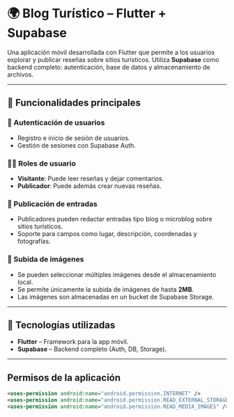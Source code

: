 # 🌍 Blog Turístico – Flutter + Supabase

Una aplicación móvil desarrollada con Flutter que permite a los usuarios explorar y publicar reseñas sobre sitios turísticos. Utiliza **Supabase** como backend completo: autenticación, base de datos y almacenamiento de archivos.

---

## 🚀 Funcionalidades principales

### 👥 Autenticación de usuarios
- Registro e inicio de sesión de usuarios.
- Gestión de sesiones con Supabase Auth.

### 🧑‍💼 Roles de usuario
- **Visitante**: Puede leer reseñas y dejar comentarios.
- **Publicador**: Puede además crear nuevas reseñas.


### 📝 Publicación de entradas
- Publicadores pueden redactar entradas tipo blog o microblog sobre sitios turísticos.
- Soporte para campos como lugar, descripción, coordenadas y fotografías.


### 📸 Subida de imágenes
- Se pueden seleccionar múltiples imágenes desde el almacenamiento local.
- Se permite únicamente la subida de imágenes de hasta **2MB**.
- Las imágenes son almacenadas en un bucket de Supabase Storage.


---

## 🧰 Tecnologías utilizadas

- **Flutter** – Framework para la app móvil.
- **Supabase** – Backend completo (Auth, DB, Storage).

---


## Permisos de la aplicación
```xml
<uses-permission android:name="android.permission.INTERNET" />
<uses-permission android:name="android.permission.READ_EXTERNAL_STORAGE" />
<uses-permission android:name="android.permission.READ_MEDIA_IMAGES" />


